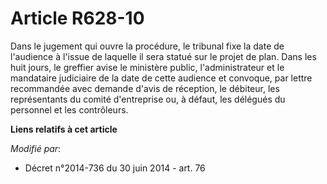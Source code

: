 # Article R628-10

Dans le jugement qui ouvre la procédure, le tribunal fixe la date de l'audience à l'issue de laquelle il sera statué sur le
projet de plan. Dans les huit jours, le greffier avise le ministère public, l'administrateur et le mandataire judiciaire de
la date de cette audience et convoque, par lettre recommandée avec demande d'avis de réception, le débiteur, les
représentants du comité d'entreprise ou, à défaut, les délégués du personnel et les contrôleurs.

**Liens relatifs à cet article**

_Modifié par_:

  - Décret n°2014-736 du 30 juin 2014 - art. 76
